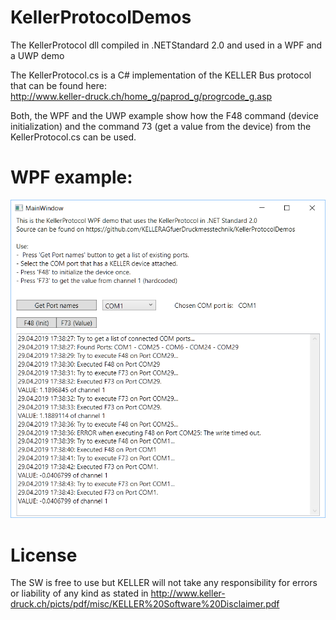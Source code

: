 # KellerProtocolDemos
The KellerProtocol dll compiled in .NETStandard 2.0 and used in a WPF and a UWP demo

The KellerProtocol.cs is a C# implementation of the KELLER Bus protocol that can be found here:  
http://www.keller-druck.ch/home_g/paprod_g/progrcode_g.asp

Both, the WPF and the UWP example show how the F48 command (device initialization) and the command 73 (get a value from the device) from the KellerProtocol.cs can be used.

# WPF example:
![alt text](https://github.com/KELLERAGfuerDruckmesstechnik/KellerProtocolDemos/blob/master/KellerProtocolWpfDemoExampleScreen.png "WPF example main screen")

# License
The SW is free to use but KELLER will not take any responsibility for errors or liability of any kind as stated in http://www.keller-druck.ch/picts/pdf/misc/KELLER%20Software%20Disclaimer.pdf
